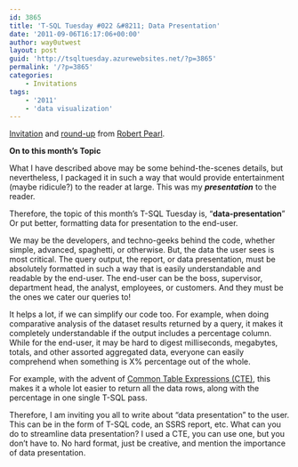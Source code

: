 ```yaml
---
id: 3865
title: 'T-SQL Tuesday #022 &#8211; Data Presentation'
date: '2011-09-06T16:17:06+00:00'
author: way0utwest
layout: post
guid: 'http://tsqltuesday.azurewebsites.net/?p=3865'
permalink: '/?p=3865'
categories:
    - Invitations
tags:
    - '2011'
    - 'data visualization'
---
```


[Invitation](http://www.sqlservercentral.com/blogs/pearlknows/2011/09/06/invitation-for-t-sql-tuesday-22-data-presentation/) and [round-up](http://www.sqlservercentral.com/blogs/pearlknows/2011/09/20/t-sql-tuesday-22-round-up-data-presentation/) from [Robert Pearl](http://www.sqlservercentral.com/blogs/pearlknows/).

**On to this month’s Topic**

What I have described above may be some behind-the-scenes details, but nevertheless, I packaged it in such a way that would provide entertainment (maybe ridicule?) to the reader at large. This was my ***presentation*** to the reader.

Therefore, the topic of this month’s T-SQL Tuesday is, “**data-presentation**” Or put better, formatting data for presentation to the end-user.

We may be the developers, and techno-geeks behind the code, whether simple, advanced, spaghetti, or otherwise. But, the data the user sees is most critical. The query output, the report, or data presentation, must be absolutely formatted in such a way that is easily understandable and readable by the end-user. The end-user can be the boss, supervisor, department head, the analyst, employees, or customers. And they must be the ones we cater our queries to!

It helps a lot, if we can simplify our code too. For example, when doing comparative analysis of the dataset results returned by a query, it makes it completely understandable if the output includes a percentage column. While for the end-user, it may be hard to digest milliseconds, megabytes, totals, and other assorted aggregated data, everyone can easily comprehend when something is X% percentage out of the whole.

For example, with the advent of [Common Table Expressions (CTE)](http://msdn.microsoft.com/en-us/library/ms190766.aspx), this makes it a whole lot easier to return all the data rows, along with the percentage in one single T-SQL pass.

Therefore, I am inviting you all to write about “data presentation” to the user. This can be in the form of T-SQL code, an SSRS report, etc. What can you do to streamline data presentation? I used a CTE, you can use one, but you don’t have to. No hard format, just be creative, and mention the importance of data presentation.